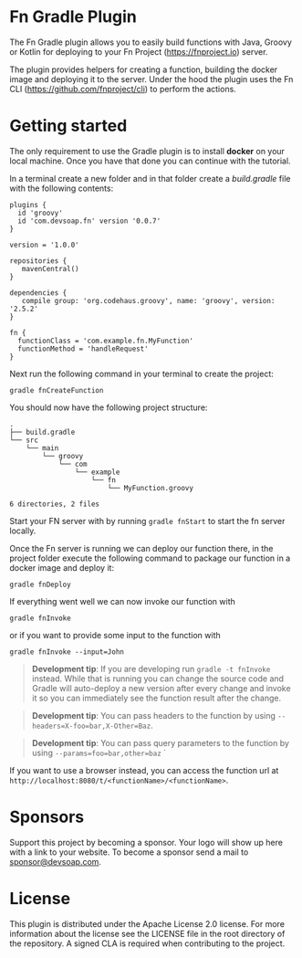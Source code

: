 # Fn Gradle Plugin

The Fn Gradle plugin allows you to easily build functions with Java, Groovy or Kotlin for deploying to your Fn Project (https://fnproject.io) server.

The plugin provides helpers for creating a function, building the docker image and deploying it to the server. Under the 
hood the plugin uses the Fn CLI (https://github.com/fnproject/cli) to perform the actions.

# Getting started

The only requirement to use the Gradle plugin is to install **docker** on your local machine. Once you have that done
you can continue with the tutorial.

In a terminal create a new folder and in that folder create a *build.gradle* file with the following contents:
```
plugins {
  id 'groovy'
  id 'com.devsoap.fn' version '0.0.7'
}

version = '1.0.0'

repositories {
   mavenCentral()
}

dependencies {
   compile group: 'org.codehaus.groovy', name: 'groovy', version: '2.5.2'
}

fn {
  functionClass = 'com.example.fn.MyFunction'
  functionMethod = 'handleRequest'
}

```

Next run the following command in your terminal to create the project:
```
gradle fnCreateFunction
```

You should now have the following project structure:
```
.
├── build.gradle
└── src
    └── main
        └── groovy
            └── com
                └── example
                    └── fn
                        └── MyFunction.groovy

6 directories, 2 files
```

Start your FN server with by running ``gradle fnStart`` to start the fn server locally.

Once the Fn server is running we can deploy our function there, in the project folder execute the following command to 
package our function in a docker image and deploy it:
```
gradle fnDeploy
```

If everything went well we can now invoke our function with
```
gradle fnInvoke
```
or if you want to provide some input to the function with
```
gradle fnInvoke --input=John
```

> **Development tip**: If you are developing run ``gradle -t fnInvoke`` instead. While that is running you can change 
the source code and Gradle will auto-deploy a new version after every change and invoke it so you can immediately see 
the function result after the change.

> **Development tip**: You can pass headers to the function by using ``--headers=X-foo=bar,X-Other=Baz``.

> **Development tip**: You can pass query parameters to the function by using ``--params=foo=bar,other=baz``
`

If you want to use a browser instead, you can access the function url at ``http://localhost:8080/t/<functionName>/<functionName>``.

# Sponsors

Support this project by becoming a sponsor. Your logo will show up here with a link to your website. To become a sponsor send a mail to sponsor@devsoap.com.

# License

This plugin is distributed under the Apache License 2.0 license. For more information about the license see the LICENSE file 
in the root directory of the repository. A signed CLA is required when contributing to the project.
